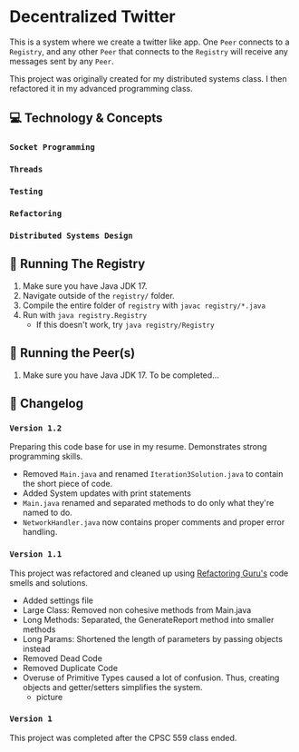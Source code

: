 # Decentralized Twitter

This is a system where we create a twitter like app. One `Peer` connects to a `Registry`, and any other `Peer` that connects to the `Registry` will receive any messages sent by any `Peer`.

This project was originally created for my distributed systems class. I then refactored it in my advanced programming class.

## 💻 Technology & Concepts

### `Socket Programming`

### `Threads`

### `Testing`

### `Refactoring`

### `Distributed Systems Design`

## 🏃 Running The Registry

1. Make sure you have Java JDK 17.
2. Navigate outside of the `registry/` folder.
3. Compile the entire folder of `registry` with `javac registry/*.java`
4. Run with `java registry.Registry`
   - If this doesn't work, try `java registry/Registry`

## 🏃 Running the Peer(s)

1. Make sure you have Java JDK 17.
   To be completed...

## 📝 Changelog

### `Version 1.2`

Preparing this code base for use in my resume. Demonstrates strong programming skills.

- Removed `Main.java` and renamed `Iteration3Solution.java` to contain the short piece of code.
- Added System updates with print statements
- `Main.java` renamed and separated methods to do only what they're named to do.
- `NetworkHandler.java` now contains proper comments and proper error handling.


### `Version 1.1`

This project was refactored and cleaned up using [Refactoring Guru's](https://refactoring.guru/refactoring) code smells and solutions.

- Added settings file
- Large Class: Removed non cohesive methods from Main.java
- Long Methods: Separated, the GenerateReport method into smaller methods
- Long Params: Shortened the length of parameters by passing objects instead
- Removed Dead Code
- Removed Duplicate Code
- Overuse of Primitive Types caused a lot of confusion. Thus, creating objects and getter/setters simplifies the system.
  - picture

### `Version 1`

This project was completed after the CPSC 559 class ended.

